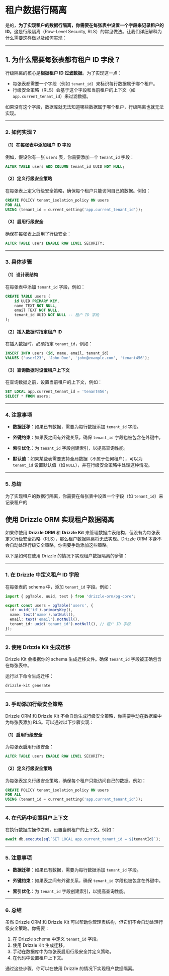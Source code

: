 # 租户数据行隔离

是的，**为了实现租户的数据行隔离，你需要在每张表中设置一个字段来记录租户的 ID**。这是行级隔离（Row-Level Security, RLS）的常见做法。让我们详细解释为什么需要这样做以及如何实现：

---

## 1. **为什么需要每张表都有租户 ID 字段？**

行级隔离的核心是**根据租户 ID 过滤数据**。为了实现这一点：

* 每张表都需要一个字段（例如 `tenant_id`）来标识每行数据属于哪个租户。
* 行级安全策略（RLS）会基于这个字段和当前租户的上下文（如 `app.current_tenant_id`）来过滤数据。

如果没有这个字段，数据库就无法知道哪些数据属于哪个租户，行级隔离也就无法实现。

---

### 2. **如何实现？**

#### （1）**在每张表中添加租户 ID 字段**

例如，假设你有一张 `users` 表，你需要添加一个 `tenant_id` 字段：

```sql
ALTER TABLE users ADD COLUMN tenant_id UUID NOT NULL;
```

#### （2）**定义行级安全策略**

在每张表上定义行级安全策略，确保每个租户只能访问自己的数据。例如：

```sql
CREATE POLICY tenant_isolation_policy ON users
FOR ALL
USING (tenant_id = current_setting('app.current_tenant_id'));
```

#### （3）**启用行级安全**

确保在每张表上启用了行级安全：

```sql
ALTER TABLE users ENABLE ROW LEVEL SECURITY;
```

---

### 3. **具体步骤**

#### （1）**设计表结构**

在每张表中添加 `tenant_id` 字段，例如：

```sql
CREATE TABLE users (
    id UUID PRIMARY KEY,
    name TEXT NOT NULL,
    email TEXT NOT NULL,
    tenant_id UUID NOT NULL -- 租户 ID 字段
);
```

#### （2）**插入数据时指定租户 ID**

在插入数据时，必须指定 `tenant_id`，例如：

```sql
INSERT INTO users (id, name, email, tenant_id)
VALUES ('user123', 'John Doe', 'john@example.com', 'tenant456');
```

#### （3）**查询数据时设置租户上下文**

在查询数据之前，设置当前租户的上下文，例如：

```sql
SET LOCAL app.current_tenant_id = 'tenant456';
SELECT * FROM users;
```

---

### 4. **注意事项**

* **数据迁移**：如果已有数据，需要为每行数据添加 `tenant_id` 字段。

* **外键约束**：如果表之间有外键关系，确保 `tenant_id` 字段也被包含在外键中。
* **索引优化**：为 `tenant_id` 字段创建索引，以提高查询性能。
* **默认值**：如果某些表需要支持全局数据（不属于任何租户），可以为 `tenant_id` 设置默认值（如 `NULL`），并在行级安全策略中处理这种情况。

---

### 5. **总结**

为了实现租户的数据行隔离，你需要在每张表中设置一个字段（如 `tenant_id`）来记录租户的

## 使用 Drizzle ORM 实现租户数据隔离

如果你使用 **Drizzle ORM** 和 **Drizzle Kit** 来管理数据库表结构，但没有为每张表定义行级安全策略（RLS），那么租户数据隔离将无法实现。Drizzle ORM 本身不会自动处理行级安全策略，你需要手动添加这些策略。

以下是如何在使用 Drizzle 的情况下实现租户数据隔离的步骤：

---

### 1. **在 Drizzle 中定义租户 ID 字段**

在每张表的 schema 中，添加 `tenant_id` 字段。例如：

```typescript
import { pgTable, uuid, text } from 'drizzle-orm/pg-core';

export const users = pgTable('users', {
  id: uuid('id').primaryKey(),
  name: text('name').notNull(),
  email: text('email').notNull(),
  tenant_id: uuid('tenant_id').notNull(), // 租户 ID 字段
});
```

---

### 2. **使用 Drizzle Kit 生成迁移**

Drizzle Kit 会根据你的 schema 生成迁移文件。确保 `tenant_id` 字段被正确包含在每张表中。

运行以下命令生成迁移：

```bash
drizzle-kit generate
```

---

### 3. **手动添加行级安全策略**

Drizzle ORM 和 Drizzle Kit 不会自动生成行级安全策略，你需要手动在数据库中为每张表添加 RLS。可以通过以下步骤实现：

#### （1）**启用行级安全**

为每张表启用行级安全：

```sql
ALTER TABLE users ENABLE ROW LEVEL SECURITY;
```

#### （2）**定义行级安全策略**

为每张表定义行级安全策略，确保每个租户只能访问自己的数据。例如：

```sql
CREATE POLICY tenant_isolation_policy ON users
FOR ALL
USING (tenant_id = current_setting('app.current_tenant_id'));
```

---

### 4. **在代码中设置租户上下文**

在执行数据库操作之前，设置当前租户的上下文。例如：

```typescript
await db.execute(sql`SET LOCAL app.current_tenant_id = ${tenantId}`);
```

---

### 5. **注意事项**

* **数据迁移**：如果已有数据，需要为每行数据添加 `tenant_id` 字段。

* **外键约束**：如果表之间有外键关系，确保 `tenant_id` 字段也被包含在外键中。
* **索引优化**：为 `tenant_id` 字段创建索引，以提高查询性能。

---

### 6. **总结**

虽然 Drizzle ORM 和 Drizzle Kit 可以帮助你管理表结构，但它们不会自动处理行级安全策略。你需要：

1. 在 Drizzle schema 中定义 `tenant_id` 字段。
2. 使用 Drizzle Kit 生成迁移。
3. 手动在数据库中为每张表启用行级安全并定义策略。
4. 在代码中设置租户上下文。

通过这些步骤，你可以在使用 Drizzle 的情况下实现租户数据隔离。
